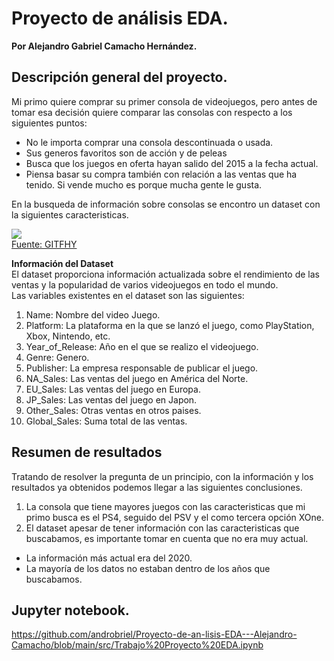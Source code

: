 # Proyecto de análisis EDA.  
**Por Alejandro Gabriel Camacho Hernández.**

## Descripción general del proyecto.
Mi primo quiere comprar su primer consola de videojuegos, pero antes de tomar esa decisión quiere comparar las consolas con respecto a los siguientes puntos:  
* No le importa comprar una consola descontinuada o usada.
* Sus generos favoritos son de acción y de peleas
* Busca que los juegos en oferta hayan salido del 2015 a la fecha actual. 
* Piensa basar su compra también con relación a las ventas que ha tenido. Si vende mucho es porque mucha gente le gusta. 

En la busqueda de información sobre consolas se encontro un dataset con la siguientes caracteristicas. 


![](https://media.giphy.com/media/3o7aD8xzG7iePh2LO8/giphy.gif)  
[Fuente: GITFHY](https://media.giphy.com/media/3o7aD8xzG7iePh2LO8/giphy.gif)

**Información del Dataset**  
El dataset  proporciona información actualizada sobre el rendimiento de las ventas y la popularidad de varios videojuegos en todo el mundo.  
Las variables existentes en el dataset son las siguientes:  

1. Name: Nombre del video Juego.
2. Platform: La plataforma en la que se lanzó el juego, como PlayStation, Xbox, Nintendo, etc. 
3. Year_of_Release: Año en el que se realizo el videojuego. 
4. Genre: Genero.
5. Publisher: La empresa responsable de publicar el juego.
6. NA_Sales: Las ventas del juego en América del Norte.
7. EU_Sales: Las ventas del juego en Europa.
8. JP_Sales: Las ventas del juego en Japon.
9. Other_Sales: Otras ventas en otros paises.
10. Global_Sales: Suma total de las ventas.


## Resumen de resultados

Tratando de resolver la pregunta de un principio, con la información y los resultados ya obtenidos podemos llegar a las siguientes conclusiones. 

1. La consola que tiene mayores juegos con las caracteristicas que mi primo busca es el PS4, seguido del PSV y el como tercera opción XOne.
2. El dataset apesar de tener información con las caracteristicas que buscabamos, es importante tomar en cuenta que no era muy actual. 
- La información más actual era del 2020.
- La mayoría de los datos no estaban dentro de los años que buscabamos. 
## Jupyter notebook.

https://github.com/androbriel/Proyecto-de-an-lisis-EDA---Alejandro-Camacho/blob/main/src/Trabajo%20Proyecto%20EDA.ipynb
